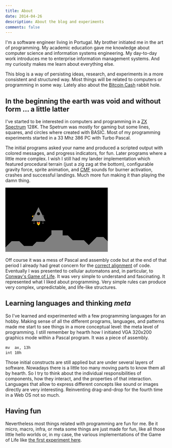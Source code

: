 ```yaml
---
title: About
date: 2014-04-26
description: About the blog and experiments
comments: false
---
```


I'm a software engineer living in Portugal. My brother initiated me in the art
of programming. My academic education gave me knowledge about computer science
and information systems engineering. My day-to-day work introduces me to
enterprise information management systems. And my curiosity makes me learn about
everything else.

This blog is a way of persisting ideas, research, and experiments in a more
consistent and structured way. Most things will be related to computers or
programming in some way. Lately also about the [Bitcoin Cash][bchorg] rabbit hole.

In the beginning the earth was void and without form ... a little latter
------------------------------------------------------------------------

I've started to be interested in computers and programming in a
[ZX Spectrum][zx] 128K. The Spetrum was mostly for gaming but some lines,
squares, and circles where created with BASIC. Most of my programming experiments
started in a 33 Mhz 386 PC with Turbo Pascal.

The initial programs asked your name and produced a scripted output with colored
messages, and progress indicators, for fun. Later programs where a little more
complex. I wish I still had my lander implementation which featured procedural
terrain (just a zig zag at the bottom), configurable gravity force, sprite
animation, and [CMF][cmf] sounds for burner activation, crashes and successful
landings. Much more fun making it than playing the damn thing.

![Amazing Graphics!](/images/about-lander.png)

Off course it was a mess of Pascal and assembly code but at the end of that
period I already had great concern for the [correct alignment][xkcd276] of
code. Eventually I was presented to cellular automatons and, in particular, to
[Conway's Game of Life][cgol]. It was very simple to understand and
fascinating. It represented what I liked about programming. Very simple rules can
produce very complex, unpredictable, and life-like structures.

Learning languages and thinking *meta*
--------------------------------------

So I've learned and experimented with a few programming languages for an hobby.
Making sense of all the different programs, languages, and patterns made me start
to see things in a more conceptual level: the meta level of programming. I still
remember by hearth how I initiated VGA 320x200 graphics mode within a Pascal
program. It was a piece of assembly.

``` x86asm Initialize VGA 320x200 graphics mode
mv  ax, 13h
int 10h
```

Those initial constructs are still applied but are under several layers of
software. Nowadays there is a little too many moving parts to know them all by
hearth. So I try to think about the individual responsibilities of components,
how they interact, and the properties of that interaction. Languages that allow
to express different concepts like sound or images directly are very
interesting. Reinventing drag-and-drop for the fourth time in a Web OS not so
much.

Having fun
----------

Nevertheless most things related with programming are fun for me. Be it micro, 
macro, infra, or meta some things are just made for fun, like all those little 
hello worlds or, in my case, the various implementations of the Game of Life 
like [the first experiment here][m4kgol].

[zx]: http://en.wikipedia.org/wiki/ZX_Spectrum
[matrix]: http://en.wikipedia.org/wiki/Matrix_digital_rain
[cmf]: http://en.wikipedia.org/wiki/Creative_Music_File
[xkcd276]: https://xkcd.com/276/
[cgol]: http://en.wikipedia.org/wiki/Conway's_Game_of_Life
[m4kgol]: /posts/2014/08/12/game-of-life-experiment/#experiment
[bchorg]: https://www.bitcoincash.org/
